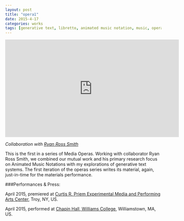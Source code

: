 ```yaml
---
layout: post
title: "opera1"
date: 2015-4-17
categories: works
tags: [generative text, libretto, animated music notation, music, opera]
---
```


<iframe class="center" width="560" height="315" src="https://www.youtube.com/embed/8o0LIeznzbg" frameborder="0" allowfullscreen></iframe>

*Collaboration with [Ryan Ross Smith](http://ryanrosssmith.com)*

This is the first in a series of Media Operas. Working with collaborator Ryan Ross Smith, we combined our mutual work and his primary research focus on Animated Music Notations with my explorations of generative text systems. The first iteration of the operas series writes its material, again, just-in-time for the materials performance.

###Performances & Press:

April 2015, premiered at [Curtis R. Priem Experimental Media and Performing Arts Center](http://empac.rpi.edu/events/2015/spring/opera1-study-no-4031-study-no-451), Troy, NY, US.

April 2015, performed at [Chapin Hall, Williams College](http://music.williams.edu/events/williams-percussion-ensemble-5/), Williamstown, MA, US.
